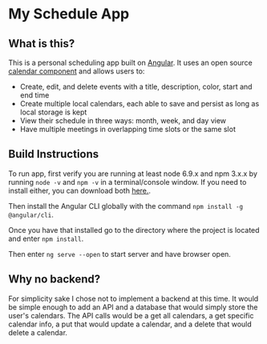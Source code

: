 # My Schedule App

## What is this?

This is a personal scheduling app built on [Angular](https://angular.io/). It uses an open source [calendar component](https://github.com/mattlewis92/angular-calendar) and allows users to:
* Create, edit, and delete events with a title, description, color, start and end time
* Create multiple local calendars, each able to save and persist as long as local storage is kept
* View their schedule in three ways: month, week, and day view
* Have multiple meetings in overlapping time slots or the same slot

## Build Instructions

To run app, first verify you are running at least node 6.9.x and npm 3.x.x by running `node -v` and `npm -v` in a terminal/console window. If you need to install either, you can download both [here.](https://nodejs.org/en/download/).

Then install the Angular CLI globally with the command `npm install -g @angular/cli`.

Once you have that installed go to the directory where the project is located and enter `npm install`.

Then enter `ng serve --open` to start server and have browser open.

## Why no backend?

For simplicity sake I chose not to implement a backend at this time. It would be simple enough to add an API and a database that would simply store the user's calendars. The API calls would be a get all calendars, a get specific calendar info, a put that would update a calendar, and a delete that would delete a calendar.
